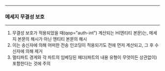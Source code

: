 -----
### 메세지 무결성 보호
-----
1. 무결성 보호가 적용되었을 때(qop="auth-int") 계산되는 H(엔티티 본문)는, 메세지 본문의 해시가 아닌 엔티티 본문의 해시
2. 이는 송신자에 의해 어떠한 전송 인코딩이 적용되기도 전에 먼저 계산되고, 그 후 수신자에 의해 제거
3. 멀티파트 경게와 각 파트의 임베딩된 헤더(파트의 내용 유형이 무엇이든 상관없이) 포함한다는 것에 주의
